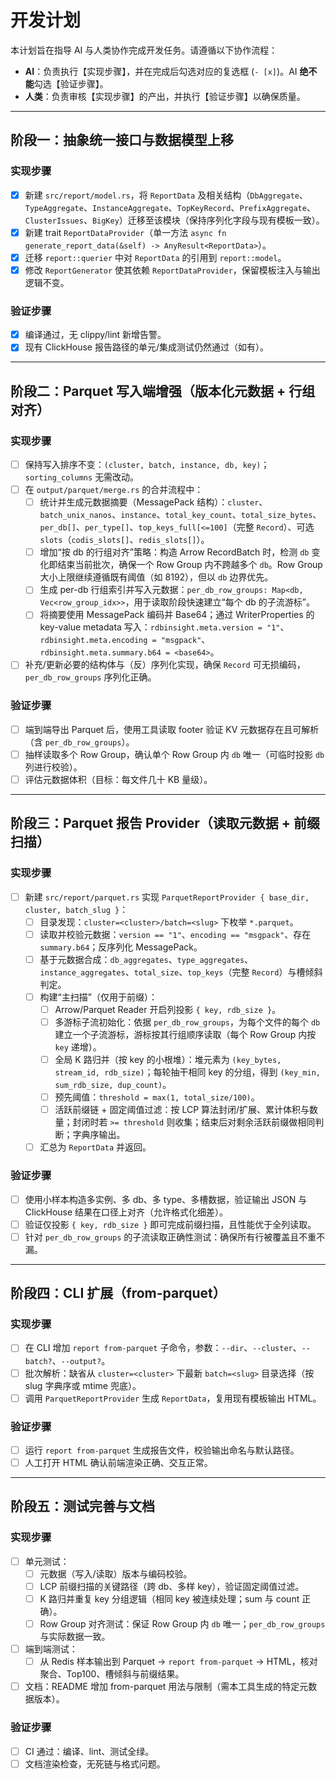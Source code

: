 # 开发计划

本计划旨在指导 AI 与人类协作完成开发任务。请遵循以下协作流程：

*   **AI**：负责执行【实现步骤】，并在完成后勾选对应的复选框 (`- [x]`)。AI **绝不能**勾选【验证步骤】。
*   **人类**：负责审核【实现步骤】的产出，并执行【验证步骤】以确保质量。

---

## 阶段一：抽象统一接口与数据模型上移

### 实现步骤
- [x] 新建 `src/report/model.rs`，将 `ReportData` 及相关结构（`DbAggregate`、`TypeAggregate`、`InstanceAggregate`、`TopKeyRecord`、`PrefixAggregate`、`ClusterIssues`、`BigKey`）迁移至该模块（保持序列化字段与现有模板一致）。
- [x] 新建 trait `ReportDataProvider`（单一方法 `async fn generate_report_data(&self) -> AnyResult<ReportData>`）。
- [x] 迁移 `report::querier` 中对 `ReportData` 的引用到 `report::model`。
- [x] 修改 `ReportGenerator` 使其依赖 `ReportDataProvider`，保留模板注入与输出逻辑不变。

### 验证步骤
- [x] 编译通过，无 clippy/lint 新增告警。
- [x] 现有 ClickHouse 报告路径的单元/集成测试仍然通过（如有）。

---

## 阶段二：Parquet 写入端增强（版本化元数据 + 行组对齐）

### 实现步骤
- [ ] 保持写入排序不变：`(cluster, batch, instance, db, key)`；`sorting_columns` 无需改动。
- [ ] 在 `output/parquet/merge.rs` 的合并流程中：
  - [ ] 统计并生成元数据摘要（MessagePack 结构）：`cluster`、`batch_unix_nanos`、`instance`、`total_key_count`、`total_size_bytes`、`per_db[]`、`per_type[]`、`top_keys_full[<=100]`（完整 `Record`）、可选 `slots`（`codis_slots[]`、`redis_slots[]`）。
  - [ ] 增加“按 db 的行组对齐”策略：构造 Arrow RecordBatch 时，检测 `db` 变化即结束当前批次，确保一个 Row Group 内不跨越多个 `db`。Row Group 大小上限继续遵循既有阈值（如 8192），但以 `db` 边界优先。
  - [ ] 生成 per-db 行组索引并写入元数据：`per_db_row_groups: Map<db, Vec<row_group_idx>>`，用于读取阶段快速建立“每个 db 的子流游标”。
  - [ ] 将摘要使用 MessagePack 编码并 Base64；通过 WriterProperties 的 key-value metadata 写入：`rdbinsight.meta.version = "1"`、`rdbinsight.meta.encoding = "msgpack"`、`rdbinsight.meta.summary.b64 = <base64>`。
- [ ] 补充/更新必要的结构体与（反）序列化实现，确保 `Record` 可无损编码，`per_db_row_groups` 序列化正确。

### 验证步骤
- [ ] 端到端导出 Parquet 后，使用工具读取 footer 验证 KV 元数据存在且可解析（含 `per_db_row_groups`）。
- [ ] 抽样读取多个 Row Group，确认单个 Row Group 内 `db` 唯一（可临时投影 `db` 列进行校验）。
- [ ] 评估元数据体积（目标：每文件几十 KB 量级）。

---

## 阶段三：Parquet 报告 Provider（读取元数据 + 前缀扫描）

### 实现步骤
- [ ] 新建 `src/report/parquet.rs` 实现 `ParquetReportProvider { base_dir, cluster, batch_slug }`：
  - [ ] 目录发现：`cluster=<cluster>/batch=<slug>` 下枚举 `*.parquet`。
  - [ ] 读取并校验元数据：`version == "1"`、`encoding == "msgpack"`、存在 `summary.b64`；反序列化 MessagePack。
  - [ ] 基于元数据合成：`db_aggregates`、`type_aggregates`、`instance_aggregates`、`total_size`、`top_keys`（完整 `Record`）与槽倾斜判定。
  - [ ] 构建“主扫描”（仅用于前缀）：
    - [ ] Arrow/Parquet Reader 开启列投影 `{ key, rdb_size }`。
    - [ ] 多游标子流初始化：依据 `per_db_row_groups`，为每个文件的每个 `db` 建立一个子流游标，游标按其行组顺序读取（每个 Row Group 内按 `key` 递增）。
    - [ ] 全局 K 路归并（按 key 的小根堆）：堆元素为 `(key_bytes, stream_id, rdb_size)`；每轮抽干相同 key 的分组，得到 `(key_min, sum_rdb_size, dup_count)`。
    - [ ] 预先阈值：`threshold = max(1, total_size/100)`。
    - [ ] 活跃前缀链 + 固定阈值过滤：按 LCP 算法封闭/扩展、累计体积与数量；封闭时若 `>= threshold` 则收集；结束后对剩余活跃前缀做相同判断；字典序输出。
  - [ ] 汇总为 `ReportData` 并返回。

### 验证步骤
- [ ] 使用小样本构造多实例、多 db、多 type、多槽数据，验证输出 JSON 与 ClickHouse 结果在口径上对齐（允许格式化细差）。
- [ ] 验证仅投影 `{ key, rdb_size }` 即可完成前缀扫描，且性能优于全列读取。
- [ ] 针对 `per_db_row_groups` 的子流读取正确性测试：确保所有行被覆盖且不重不漏。

---

## 阶段四：CLI 扩展（from-parquet）

### 实现步骤
- [ ] 在 CLI 增加 `report from-parquet` 子命令，参数：`--dir`、`--cluster`、`--batch?`、`--output?`。
- [ ] 批次解析：缺省从 `cluster=<cluster>` 下最新 `batch=<slug>` 目录选择（按 slug 字典序或 mtime 兜底）。
- [ ] 调用 `ParquetReportProvider` 生成 `ReportData`，复用现有模板输出 HTML。

### 验证步骤
- [ ] 运行 `report from-parquet` 生成报告文件，校验输出命名与默认路径。
- [ ] 人工打开 HTML 确认前端渲染正确、交互正常。

---

## 阶段五：测试完善与文档

### 实现步骤
- [ ] 单元测试：
  - [ ] 元数据（写入/读取）版本与编码校验。
  - [ ] LCP 前缀扫描的关键路径（跨 db、多样 key），验证固定阈值过滤。
  - [ ] K 路归并重复 key 分组逻辑（相同 key 被连续处理；sum 与 count 正确）。
  - [ ] Row Group 对齐测试：保证 Row Group 内 `db` 唯一；`per_db_row_groups` 与实际数据一致。
- [ ] 端到端测试：
  - [ ] 从 Redis 样本输出到 Parquet -> `report from-parquet` -> HTML，核对聚合、Top100、槽倾斜与前缀结果。
- [ ] 文档：README 增加 from-parquet 用法与限制（需本工具生成的特定元数据版本）。

### 验证步骤
- [ ] CI 通过：编译、lint、测试全绿。
- [ ] 文档渲染检查，无死链与格式问题。
